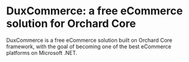 # DuxCommerce: a free eCommerce solution for Orchard Core

DuxCommerce is a free eCommerce solution built on Orchard Core framework, with the goal of becoming one of the best eCommerce platforms on Microsoft .NET.

